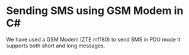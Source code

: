 # Sending SMS using GSM Modem in C#

We have used a GSM Modem (ZTE mf180) to send SMS in PDU mode
It supports both short and long messages.

